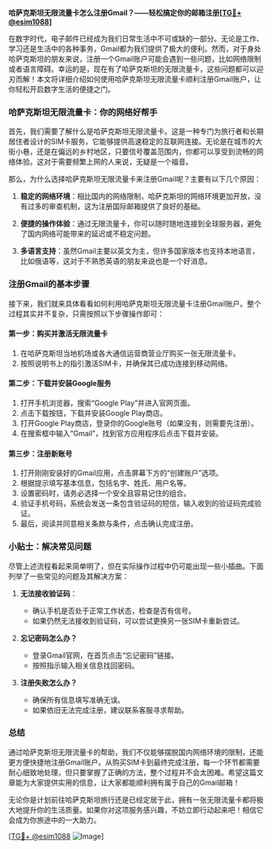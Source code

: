 **哈萨克斯坦无限流量卡怎么注册Gmail？——轻松搞定你的邮箱注册[[TG💪+ @esim1088](https://t.me/s/esim1088)]**

在数字时代，电子邮件已经成为我们日常生活中不可或缺的一部分。无论是工作、学习还是生活中的各种事务，Gmail都为我们提供了极大的便利。然而，对于身处哈萨克斯坦的朋友来说，注册一个Gmail账户可能会遇到一些问题，比如网络限制或者语言障碍。幸运的是，现在有了哈萨克斯坦的无限流量卡，这些问题都可以迎刃而解！本文将详细介绍如何使用哈萨克斯坦无限流量卡顺利注册Gmail账户，让你轻松开启数字生活的便捷之门。

### 哈萨克斯坦无限流量卡：你的网络好帮手

首先，我们需要了解什么是哈萨克斯坦无限流量卡。这是一种专门为旅行者和长期居住者设计的SIM卡服务，它能够提供高速稳定的互联网连接。无论是在城市的大街小巷，还是在偏远的乡村地区，只要信号覆盖范围内，你都可以享受到流畅的网络体验。这对于需要频繁上网的人来说，无疑是一个福音。

那么，为什么选择哈萨克斯坦无限流量卡来注册Gmail呢？主要有以下几个原因：

1. **稳定的网络环境**：相比国内的网络限制，哈萨克斯坦的网络环境更加开放，没有过多的审查机制，这为注册国际邮箱提供了良好的基础。
   
2. **便捷的操作体验**：通过无限流量卡，你可以随时随地连接到全球服务器，避免了国内网络可能带来的延迟或不稳定问题。

3. **多语言支持**：虽然Gmail主要以英文为主，但许多国家版本也支持本地语言，比如俄语等，这对于不熟悉英语的朋友来说也是一个好消息。

### 注册Gmail的基本步骤

接下来，我们就来具体看看如何利用哈萨克斯坦无限流量卡注册Gmail账户。整个过程其实并不复杂，只需按照以下步骤操作即可：

#### 第一步：购买并激活无限流量卡

1. 在哈萨克斯坦当地机场或各大通信运营商营业厅购买一张无限流量卡。
2. 按照说明书上的指引激活SIM卡，并确保其已成功连接到移动网络。

#### 第二步：下载并安装Google服务

1. 打开手机浏览器，搜索“Google Play”并进入官网页面。
2. 点击下载按钮，下载并安装Google Play商店。
3. 打开Google Play商店，登录你的Google账号（如果没有，则需要先注册）。
4. 在搜索框中输入“Gmail”，找到官方应用程序后点击下载并安装。

#### 第三步：注册新账号

1. 打开刚刚安装好的Gmail应用，点击屏幕下方的“创建账户”选项。
2. 根据提示填写基本信息，包括名字、姓氏、用户名等。
3. 设置密码时，请务必选择一个安全且容易记住的组合。
4. 验证手机号码，系统会发送一条包含验证码的短信，输入收到的验证码完成验证。
5. 最后，阅读并同意相关条款与条件，点击确认完成注册。

### 小贴士：解决常见问题

尽管上述流程看起来简单明了，但在实际操作过程中仍可能出现一些小插曲。下面列举了一些常见的问题及其解决方案：

1. **无法接收验证码**：
   - 确认手机是否处于正常工作状态，检查是否有信号。
   - 如果仍然无法接收到验证码，可以尝试更换另一张SIM卡重新尝试。

2. **忘记密码怎么办？**
   - 登录Gmail官网，在首页点击“忘记密码”链接。
   - 按照指示输入相关信息找回密码。

3. **注册失败怎么办？**
   - 确保所有信息填写准确无误。
   - 如果依旧无法完成注册，建议联系客服寻求帮助。

### 总结

通过哈萨克斯坦无限流量卡的帮助，我们不仅能够摆脱国内网络环境的限制，还能更方便快捷地注册Gmail账户。从购买SIM卡到最终完成注册，每一个环节都需要耐心细致地处理，但只要掌握了正确的方法，整个过程并不会太困难。希望这篇文章能为大家提供实用的信息，让大家都能顺利拥有属于自己的Gmail邮箱！

无论你是计划前往哈萨克斯坦旅行还是已经定居于此，拥有一张无限流量卡都将极大地提升你的生活质量。如果你对这项服务感兴趣，不妨立即行动起来吧！相信它会成为你旅途中的一大助力。

[[TG💪+ @esim1088](https://t.me/s/esim1088) ![Image](https://i.postimg.cc/4NQfJmqS/Snipaste-2025-05-13-00-14-12.png)]